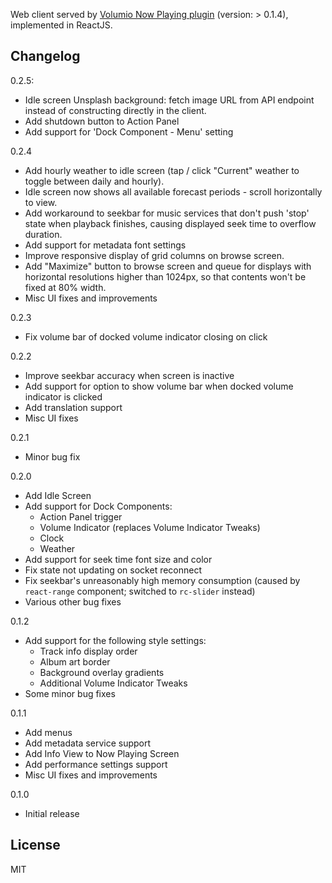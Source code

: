Web client served by [Volumio Now Playing plugin](https://github.com/patrickkfkan/volumio-now-playing) (version: > 0.1.4), implemented in ReactJS.

## Changelog

0.2.5:
- Idle screen Unsplash background: fetch image URL from API endpoint instead of constructing directly in the client.
- Add shutdown button to Action Panel
- Add support for 'Dock Component - Menu' setting

0.2.4
- Add hourly weather to idle screen (tap / click "Current" weather to toggle between daily and hourly).
- Idle screen now shows all available forecast periods - scroll horizontally to view.
- Add workaround to seekbar for music services that don't push 'stop' state when playback finishes, causing displayed seek time to overflow duration.
- Add support for metadata font settings
- Improve responsive display of grid columns on browse screen.
- Add "Maximize" button to browse screen and queue for displays with horizontal resolutions higher than 1024px, so that contents won't be fixed at 80% width.
- Misc UI fixes and improvements

0.2.3
- Fix volume bar of docked volume indicator closing on click

0.2.2
- Improve seekbar accuracy when screen is inactive
- Add support for option to show volume bar when docked volume indicator is clicked
- Add translation support
- Misc UI fixes

0.2.1
- Minor bug fix

0.2.0
- Add Idle Screen
- Add support for Dock Components:
  - Action Panel trigger
  - Volume Indicator (replaces Volume Indicator Tweaks)
  - Clock
  - Weather
- Add support for seek time font size and color
- Fix state not updating on socket reconnect
- Fix seekbar's unreasonably high memory consumption (caused by `react-range` component; switched to `rc-slider` instead)
- Various other bug fixes

0.1.2
- Add support for the following style settings:
  - Track info display order
  - Album art border
  - Background overlay gradients
  - Additional Volume Indicator Tweaks
- Some minor bug fixes

0.1.1
- Add menus
- Add metadata service support
- Add Info View to Now Playing Screen
- Add performance settings support
- Misc UI fixes and improvements

0.1.0
- Initial release

## License

MIT
